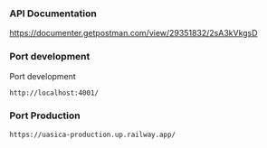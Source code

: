 ### API Documentation
https://documenter.getpostman.com/view/29351832/2sA3kVkgsD

### Port development
Port development
```bash
http://localhost:4001/

```
### Port Production
```bash
https://uasica-production.up.railway.app/

```
